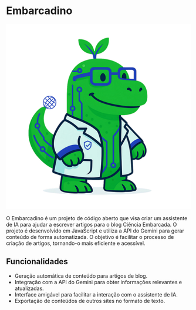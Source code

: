 # Embarcadino

![Embarcadino](images/embarcadino.png)

O Embarcadino é um projeto de código aberto que visa criar um assistente de IA para ajudar a escrever artigos para o blog Ciência Embarcada. O projeto é desenvolvido em JavaScript e utiliza a API do Gemini para gerar conteúdo de forma automatizada. O objetivo é facilitar o processo de criação de artigos, tornando-o mais eficiente e acessível.

## Funcionalidades

- Geração automática de conteúdo para artigos de blog.
- Integração com a API do Gemini para obter informações relevantes e atualizadas.
- Interface amigável para facilitar a interação com o assistente de IA.
- Exportação de conteúdos de outros sites no formato de texto.